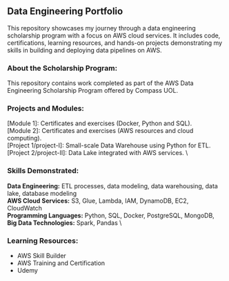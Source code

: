 ## Data Engineering Portfolio 
This repository showcases my journey through a data engineering scholarship program with a focus on AWS cloud services. It includes code, certifications, learning resources, and hands-on projects demonstrating my skills in building and deploying data pipelines on AWS.

### About the Scholarship Program:

This repository contains work completed as part of the AWS Data Engineering Scholarship Program offered by Compass UOL.

### Projects and Modules:

[Module 1]: Certificates and exercises (Docker, Python and SQL).\
[Module 2]: Certificates and exercises (AWS resources and cloud computing).\
[Project 1/project-I]: Small-scale Data Warehouse using Python for ETL.\
[Project 2/project-II]: Data Lake integrated with AWS services. \

### Skills Demonstrated:

**Data Engineering:** ETL processes, data modeling, data warehousing, data lake, database modeling \
**AWS Cloud Services:** S3, Glue, Lambda, IAM, DynamoDB, EC2, CloudWatch \
**Programming Languages:** Python, SQL, Docker, PostgreSQL, MongoDB, \
**Big Data Technologies:** Spark, Pandas \

### Learning Resources:

- AWS Skill Builder
- AWS Training and Certification
- Udemy
